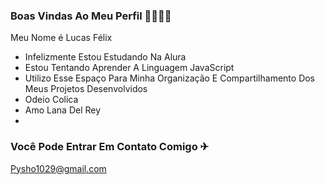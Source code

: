### Boas Vindas Ao Meu Perfil 🙅‍♂️🔥🔥

Meu Nome é Lucas Félix 

- Infelizmente Estou Estudando Na Alura
- Estou Tentando Aprender A Linguagem JavaScript
- Utilizo Esse Espaço Para Minha Organização E Compartilhamento Dos Meus Projetos Desenvolvidos 
- Odeio Colica
- Amo Lana Del Rey
- 
### Você Pode Entrar Em Contato Comigo ✈
Pysho1029@gmail.com
